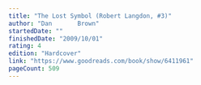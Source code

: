 ```yaml
---
title: "The Lost Symbol (Robert Langdon, #3)"
author: "Dan       Brown"
startedDate: ""
finishedDate: "2009/10/01"
rating: 4
edition: "Hardcover"
link: "https://www.goodreads.com/book/show/6411961"
pageCount: 509
---
```



